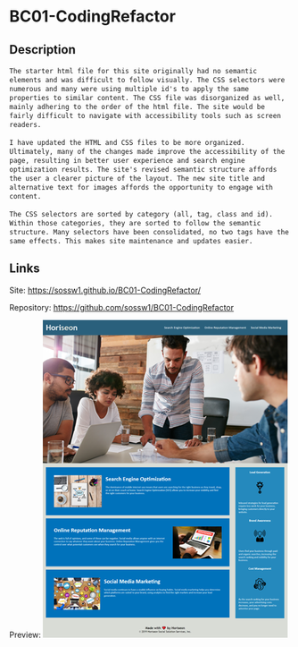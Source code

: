 # BC01-CodingRefactor

## Description

    The starter html file for this site originally had no semantic elements and was difficult to follow visually. The CSS selectors were numerous and many were using multiple id's to apply the same properties to similar content. The CSS file was disorganized as well, mainly adhering to the order of the html file. The site would be fairly difficult to navigate with accessibility tools such as screen readers.

    I have updated the HTML and CSS files to be more organized. Ultimately, many of the changes made improve the accessibility of the page, resulting in better user experience and search engine optimization results. The site's revised semantic structure affords the user a clearer picture of the layout. The new site title and alternative text for images affords the opportunity to engage with content.

    The CSS selectors are sorted by category (all, tag, class and id). Within those categories, they are sorted to follow the semantic structure. Many selectors have been consolidated, no two tags have the same effects. This makes site maintenance and updates easier.

## Links

Site:
https://sossw1.github.io/BC01-CodingRefactor/

Repository:
https://github.com/sossw1/BC01-CodingRefactor

Preview:
![Site Preview](./assets/images/site-preview.png)